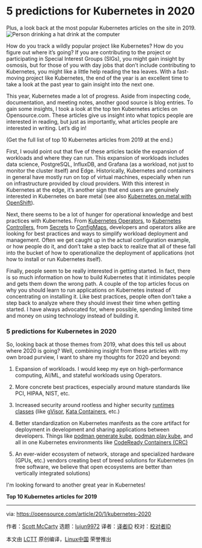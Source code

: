 [#]: collector: (lujun9972)
[#]: translator: (lxbwolf)
[#]: reviewer: ( )
[#]: publisher: ( )
[#]: url: ( )
[#]: subject: (5 predictions for Kubernetes in 2020)
[#]: via: (https://opensource.com/article/20/1/kubernetes-2020)
[#]: author: (Scott McCarty https://opensource.com/users/fatherlinux)

5 predictions for Kubernetes in 2020
======
Plus, a look back at the most popular Kubernetes articles on the site in
2019.
![Person drinking a hat drink at the computer][1]

How do you track a wildly popular project like Kubernetes? How do you figure out where it’s going? If you are contributing to the project or participating in Special Interest Groups (SIGs), you might gain insight by osmosis, but for those of you with day jobs that don’t include contributing to Kubernetes, you might like a little help reading the tea leaves. With a fast-moving project like Kubernetes, the end of the year is an excellent time to take a look at the past year to gain insight into the next one.

This year, Kubernetes made a lot of progress. Aside from inspecting code, documentation, and meeting notes, another good source is blog entries. To gain some insights, I took a look at the top ten Kubernetes articles on Opensource.com. These articles give us insight into what topics people are interested in reading, but just as importantly, what articles people are interested in writing. Let’s dig in!

(Get the full list of top 10 Kubernetes articles from 2019 at the end.)

First, I would point out that five of these articles tackle the expansion of workloads and where they can run. This expansion of workloads includes data science, PostgreSQL, InfluxDB, and Grafana (as a workload, not just to monitor the cluster itself) and Edge. Historically, Kubernetes and containers in general have mostly run on top of virtual machines, especially when run on infrastructure provided by cloud providers. With this interest in Kubernetes at the edge, it’s another sign that end users are genuinely interested in Kubernetes on bare metal (see also [Kubernetes on metal with OpenShift][2]).

Next, there seems to be a lot of hunger for operational knowledge and best practices with Kubernetes. From [Kubernetes Operators][3], to [Kubernetes Controllers][4], from [Secrets][5] to [ConfigMaps][6], developers and operators alike are looking for best practices and ways to simplify workload deployment and management. Often we get caught up in the actual configuration example, or how people do it, and don’t take a step back to realize that all of these fall into the bucket of how to operationalize the deployment of applications (not how to install or run Kubernetes itself).

Finally, people seem to be really interested in getting started. In fact, there is so much information on how to build Kubernetes that it intimidates people and gets them down the wrong path. A couple of the top articles focus on why you should learn to run applications on Kubernetes instead of concentrating on installing it. Like best practices, people often don’t take a step back to analyze where they should invest their time when getting started. I have always advocated for, where possible, spending limited time and money on using technology instead of building it.

### 5 predictions for Kubernetes in 2020

So, looking back at those themes from 2019, what does this tell us about where 2020 is going? Well, combining insight from these articles with my own broad purview, I want to share my thoughts for 2020 and beyond:

  1. Expansion of workloads. I would keep my eye on high-performance computing, AI/ML, and stateful workloads using Operators.

  2. More concrete best practices, especially around mature standards like PCI, HIPAA, NIST, etc.

  3. Increased security around rootless and higher security [runtimes classes][7] (like [gVisor][8], [Kata Containers][9], etc.)

  4. Better standardization on Kubernetes manifests as the core artifact for deployment in development and sharing applications between developers. Things like [podman generate kube][10], [podman play kube][11], and all in one Kubernetes environments like [CodeReady Containers (CRC)][12]

  5. An ever-wider ecosystem of network, storage and specialized hardware (GPUs, etc.) vendors creating best of breed solutions for Kubernetes (in free software, we believe that open ecosystems are better than vertically integrated solutions)




I'm looking forward to another great year in Kubernetes!

**Top 10 Kubernetes articles for 2019**

--------------------------------------------------------------------------------

via: https://opensource.com/article/20/1/kubernetes-2020

作者：[Scott McCarty][a]
选题：[lujun9972][b]
译者：[译者ID](https://github.com/译者ID)
校对：[校对者ID](https://github.com/校对者ID)

本文由 [LCTT](https://github.com/LCTT/TranslateProject) 原创编译，[Linux中国](https://linux.cn/) 荣誉推出

[a]: https://opensource.com/users/fatherlinux
[b]: https://github.com/lujun9972
[1]: https://opensource.com/sites/default/files/styles/image-full-size/public/lead-images/coffee_tea_laptop_computer_work_desk.png?itok=D5yMx_Dr (Person drinking a hat drink at the computer)
[2]: https://blog.openshift.com/kubernetes-on-metal-with-openshift/
[3]: https://kubernetes.io/docs/concepts/extend-kubernetes/operator/
[4]: https://kubernetes.io/docs/concepts/architecture/controller/
[5]: https://kubernetes.io/docs/concepts/configuration/secret/
[6]: https://kubernetes.io/docs/tasks/configure-pod-container/configure-pod-configmap/
[7]: https://kubernetes.io/docs/concepts/containers/runtime-class/
[8]: https://gvisor.dev/
[9]: https://katacontainers.io/
[10]: https://developers.redhat.com/blog/2019/01/29/podman-kubernetes-yaml/
[11]: https://www.redhat.com/en/blog/rhel-81-minor-release-major-new-container-capabilities
[12]: https://developers.redhat.com/products/codeready-containers/overview
